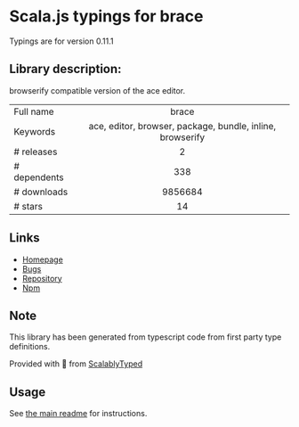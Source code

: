 
# Scala.js typings for brace

Typings are for version 0.11.1

## Library description:
browserify compatible version of the ace editor.

|                    |                 |
| ------------------ | :-------------: |
| Full name          | brace |
| Keywords           | ace, editor, browser, package, bundle, inline, browserify |
| # releases         | 2 |
| # dependents       | 338 |
| # downloads        | 9856684 |
| # stars            | 14 |

## Links
- [Homepage](https://github.com/thlorenz/brace)
- [Bugs](https://github.com/thlorenz/brace/issues)
- [Repository](https://github.com/thlorenz/brace)
- [Npm](https://www.npmjs.com/package/brace)
    


## Note
This library has been generated from typescript code from first party type definitions.

Provided with :purple_heart: from [ScalablyTyped](https://github.com/oyvindberg/ScalablyTyped)

## Usage
See [the main readme](../../readme.md) for instructions.


